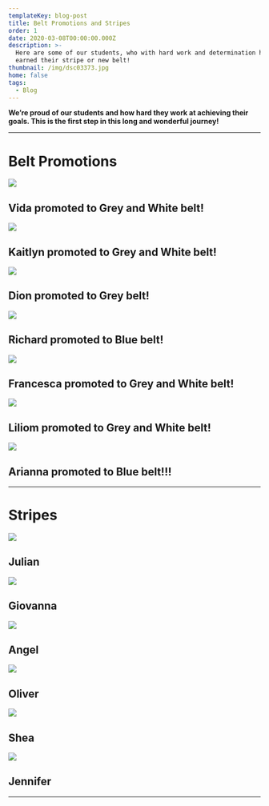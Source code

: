 ```yaml
---
templateKey: blog-post
title: Belt Promotions and Stripes
order: 1
date: 2020-03-08T00:00:00.000Z
description: >-
  Here are some of our students, who with hard work and determination have
  earned their stripe or new belt!
thumbnail: /img/dsc03373.jpg
home: false
tags:
  - Blog
---
```

**We’re proud of our students and how hard they work at achieving their goals. This is the first step in this long and wonderful journey!**

- - -

# **Belt Promotions**

![](/img/dsc07643.jpg)

## Vida promoted to Grey and White belt!

![](/img/dsc06937.jpg)

## Kaitlyn promoted to Grey and White belt!

![](/img/img_1570.jpg)

## Dion promoted to Grey belt!

![](/img/img_1613.png)

## Richard promoted to Blue belt!

![](/img/dsc05804.jpg)

## Francesca promoted to Grey and White belt!

![](/img/dsc05794.jpg)

## Liliom promoted to Grey and White belt!

![](/img/dsc03409.jpg)

## Arianna promoted to Blue belt!!!

- - -

# Stripes

![](/img/dsc07638.jpg)

## Julian

![](/img/dsc07226.jpg)

## Giovanna

![](/img/dsc07217.jpg)

## Angel

![](/img/img_1469.jpg)

## Oliver

![](/img/dsc05003.jpg)

## Shea

![](/img/dsc04785.jpg)

## Jennifer

- - -
